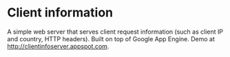 # Client information

A simple web server that serves client request information (such as client IP and country, HTTP headers).
Built on top of Google App Engine. Demo at http://clientinfoserver.appspot.com.